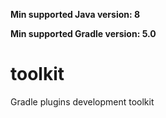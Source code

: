 **Min supported Java version: <!--property:java-runtime.min-version-->8<!--/property-->**

**Min supported Gradle version: <!--property:gradle-api.min-version-->5.0<!--/property-->**

# toolkit

Gradle plugins development toolkit
